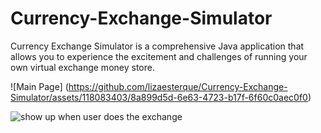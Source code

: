 # Currency-Exchange-Simulator
Currency Exchange Simulator is a comprehensive Java application that allows you to experience the excitement and challenges of running your own virtual exchange money store.

![Main Page] (https://github.com/lizaesterque/Currency-Exchange-Simulator/assets/118083403/8a899d5d-6e63-4723-b17f-6f60c0aec0f0)

![show up when user does the exchange](https://github.com/lizaesterque/Currency-Exchange-Simulator/assets/118083403/f607eac8-7157-4009-b5a1-15d39e796e3a)

